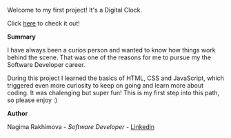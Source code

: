 Welcome to my first project! It's a Digital Clock. 

Click [here](https://nagimenok.github.io/digital-clock/index.html) to check it out! 

**Summary** 

I have always been a curios person and wanted to know how things work behind the scene. 
That was one of the reasons for me to pursue my the Software Developer career. 

During this project I learned the basics of HTML, CSS and JavaScript, which triggered even more curiosity to keep on going and learn more about coding. It was chalenging but super fun! This is my first step into this path, so please enjoy :) 

**Author**

Nagima Rakhimova - *Software Developer* - [Linkedin](https://www.linkedin.com/in/nagima-r-445841a3/)


